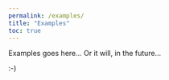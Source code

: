 ```yaml
---
permalink: /examples/
title: "Examples"
toc: true
---
```


Examples goes here... Or it will, in the future...

:-)